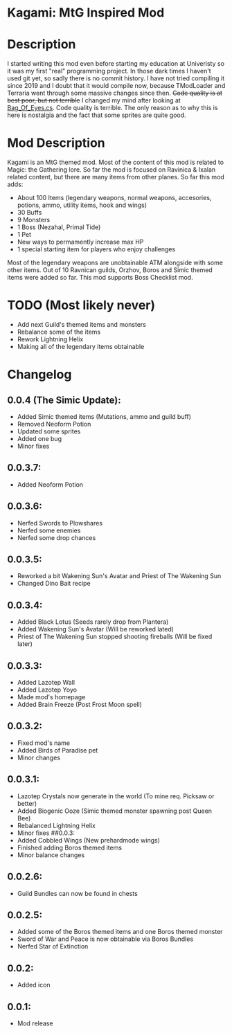 # Kagami: MtG Inspired Mod

# Description

I started writing this mod even before starting my education at Univeristy so it was my first "real" programming project. 
In those dark times I haven't used git yet, so sadly there is no commit history.
I have not tried compiling it since 2019 and I doubt that it would compile now, because TModLoader and Terraria went 
through some massive changes since then. ~~Code quality is at best poor, but not terrible~~ 
I changed my mind after looking at [Bag_Of_Eyes.cs](https://github.com/ceribe/kagami-mtg-inspired-mod/blob/master/Items/SummonItems/Bag_Of_Eyes.cs).
Code quality is terrible. The only reason as to why this is here is nostalgia and the fact that some sprites are quite good.

# Mod Description

Kagami is an MtG themed mod. Most of the content of this mod is related to Magic: the Gathering lore.
So far the mod is focused on Ravinica & Ixalan related content, but there are many items from other planes.
So far this mod adds:
- About 100 Items (legendary weapons, normal weapons, accesories, potions, ammo, utility items, hook and wings)
- 30 Buffs
- 9 Monsters
- 1 Boss (Nezahal, Primal Tide)
- 1 Pet
- New ways to permamently increase max HP
- 1 special starting item for players who enjoy challenges

Most of the legendary weapons are unobtainable ATM alongside with some other items.
Out of 10 Ravnican guilds, Orzhov, Boros and Simic themed items were added so far.
This mod supports Boss Checklist mod.

# TODO (Most likely never)

- Add next Guild's themed items and monsters
- Rebalance some of the items
- Rework Lightning Helix
- Making all of the legendary items obtainable

# Changelog

## 0.0.4 (The Simic Update):
- Added Simic themed items (Mutations, ammo and guild buff)
- Removed Neoform Potion
- Updated some sprites
- Added one bug
- Minor fixes
## 0.0.3.7:
- Added Neoform Potion
## 0.0.3.6:
- Nerfed Swords to Plowshares
- Nerfed some enemies
- Nerfed some drop chances
## 0.0.3.5:
- Reworked a bit Wakening Sun's Avatar and Priest of The Wakening Sun
- Changed Dino Bait recipe
## 0.0.3.4:
- Added Black Lotus (Seeds rarely drop from Plantera)
- Added Wakening Sun's Avatar (Will be reworked lated)
- Priest of The Wakening Sun stopped shooting fireballs (Will be fixed later)
## 0.0.3.3:
- Added Lazotep Wall
- Added Lazotep Yoyo
- Made mod's homepage
- Added Brain Freeze (Post Frost Moon spell)
## 0.0.3.2:
- Fixed mod's name
- Added Birds of Paradise pet
- Minor changes
## 0.0.3.1:
- Lazotep Crystals now generate in the world (To mine req. Picksaw or better)
- Added Biogenic Ooze (Simic themed monster spawning post Queen Bee)
- Rebalanced Lightning Helix
- Minor fixes
##0.0.3:
- Added Cobbled Wings (New prehardmode wings)
- Finished adding Boros themed items
- Minor balance changes
## 0.0.2.6:
- Guild Bundles can now be found in chests
## 0.0.2.5:
- Added some of the Boros themed items and one Boros themed monster
- Sword of War and Peace is now obtainable via Boros Bundles
- Nerfed Star of Extinction
## 0.0.2:
- Added icon
## 0.0.1:
- Mod release
